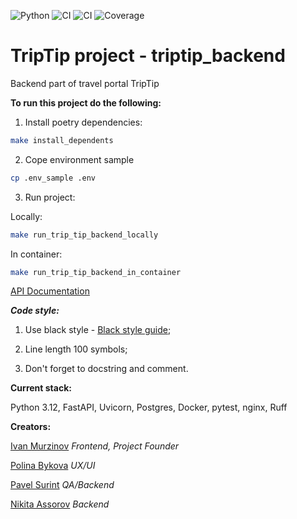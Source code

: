 ![Python](https://img.shields.io/badge/python-3.12.2-blue.svg)
![CI](https://github.com/cosmofactory/triptip_backend/actions/workflows/push.yml/badge.svg)
![CI](https://github.com/cosmofactory/triptip_backend/actions/workflows/push.yml/badge.svg?branch=test_and_lint)
![Coverage](https://coverage-badge.samuelcolvin.workers.dev/cosmofactory/triptip.svg)

# TripTip project - triptip_backend

Backend part of travel portal TripTip


**To run this project do the following:**

1. Install poetry dependencies:

```bash
make install_dependents
```

2. Cope environment sample
```bash
cp .env_sample .env
```

3. Run project:

Locally:

```bash
make run_trip_tip_backend_locally
```

In container:

```bash
make run_trip_tip_backend_in_container
```


[API Documentation](http://127.0.0.1:8000/docs)

***Code style:***

1. Use black style - [Black style guide](https://black.readthedocs.io/en/stable/);

2. Line length 100 symbols;

3. Don't forget to docstring and comment. 




**Current stack:**

Python 3.12, FastAPI, Uvicorn, Postgres, Docker, pytest, nginx, Ruff

**Creators:**

[Ivan Murzinov](https://github.com/IMurzinov) *Frontend, Project Founder* 

[Polina Bykova](https://github.com/pnbykova) *UX/UI*  

[Pavel Surint](https://github.com/PavelHightTower) *QA/Backend* 

[Nikita Assorov](https://github.com/cosmofactory) *Backend* 

